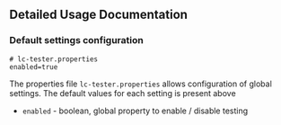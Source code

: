 Detailed Usage Documentation
---

### Default settings configuration

```properties
# lc-tester.properties
enabled=true

```

The properties file `lc-tester.properties` allows configuration of global settings.
The default values for each setting is present above

- `enabled` - boolean, global property to enable / disable testing
